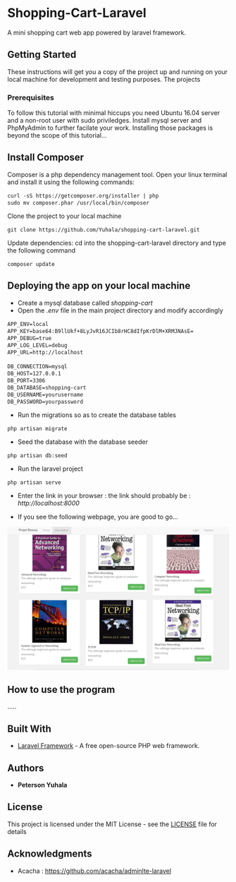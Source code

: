 # Shopping-Cart-Laravel
A mini shopping cart web app powered by laravel framework. 

## Getting Started

These instructions will get you a copy of the project up and running on your local machine for development and testing purposes. The projects 

### Prerequisites

To follow this tutorial with minimal hiccups you need Ubuntu 16.04 server and a non-root user with sudo priviledges. Install mysql server and PhpMyAdmin to further facilate your work. Installing those packages is beyond the scope of this tutorial...

## Install Composer 
Composer is a php dependency management tool. Open your linux terminal and install it using the following commands: 

```
curl -sS https://getcomposer.org/installer | php
sudo mv composer.phar /usr/local/bin/composer

```
Clone the project to your local machine

```
git clone https://github.com/Yuhala/shopping-cart-laravel.git

```
Update dependencies: cd into the shopping-cart-laravel directory and type the following command

```
composer update

```
## Deploying the app on your local machine 

- Create a mysql database called _shopping-cart_
- Open the _.env_ file in the main project directory and modify accordingly

```
APP_ENV=local
APP_KEY=base64:B9llUkf+8LyJvR16JCIb8rHC8dIfpKrDlM+XRMJNAsE=
APP_DEBUG=true
APP_LOG_LEVEL=debug
APP_URL=http://localhost

DB_CONNECTION=mysql
DB_HOST=127.0.0.1
DB_PORT=3306
DB_DATABASE=shopping-cart
DB_USERNAME=yourusername
DB_PASSWORD=yourpassword

```
- Run the migrations so as to create the database tables
```
php artisan migrate

```
- Seed the database with the database seeder

```
php artisan db:seed

```
- Run the laravel project 

```
php artisan serve

```
- Enter the link in your browser : the link should probably be : _http://localhost:8000_

- If you see the following webpage, you are good to go...

![welcome-page](cart.png)

## How to use the program

.....

## Built With

* [Laravel Framework](https://laravel.com/) - A free open-source PHP web framework.


## Authors

* **Peterson Yuhala** 


## License

This project is licensed under the MIT License - see the [LICENSE](LICENSE) file for details

## Acknowledgments

* Acacha : https://github.com/acacha/adminlte-laravel 

